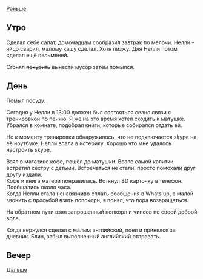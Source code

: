 [Раньше](2020.04.24.md)  
## Утро
Сделал себе салат, домочадцам сообразил завтрак по мелочи. Нелли - яйцо сварил, малому кашу сделал. Хотя пизжу. Для Нелли потом сделал ещё пельменей.

Сгонял ~~покурить~~ вынести мусор затем помылся.
## День
Помыл посуду.

Сегодня у Нелли в 13:00 должен был состояться сеанс связи с тренировкой по пению. Я же на это время хотел сходить к матушке.  
Убрался в комнате, подобрал книги, которые собирался отдать ей.

Но к моменту тренировки обнаружилось, что не подключается skype на её ноутбуке. Нелли впала в истерику. Хорошо что мне удалось настроить skype.

Взял в магазине кофе, пошёл до матушки. Возле самой калитки встретил сестру с детьми. Встречаться не стали, просто помохали друг другу издали.  \
Кофе и книга матери понравилась. Воткнул SD карточку в телефон. Пообщались около часа.   
Когда Нелли стала ненавязчиво сплать сообщения в Whats'up, а малой звонить с просьбой взять попокорн, я понял, что пора возвращаться.

На обратном пути взял запрошенный попкорн и чипсов по своей доброй воле.

Когда вернулся сделал с малым английский, поел и принялся за дневник.
Блин, забыл выполненный английский отправать.

## Вечер
[Дальше](2020.04.26.md)
